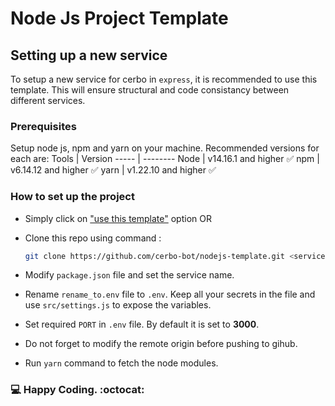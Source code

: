 # Node Js Project Template

## Setting up a new service
To setup a new service for cerbo in `express`, it is recommended to use this template. This will ensure structural and code consistancy between different services.

### Prerequisites
Setup node js, npm and yarn on your machine.
Recommended versions for each are:
Tools  | Version
----- | --------
Node  | v14.16.1 and higher :white_check_mark:
npm   | v6.14.12 and higher :white_check_mark:
yarn  | v1.22.10 and higher :white_check_mark:


### How to set up the project
- Simply click on ["use this template"](https://github.com/cerbo-bot/nodejs-template/generate) option OR 
- Clone this repo using command :
    ```sh
    git clone https://github.com/cerbo-bot/nodejs-template.git <service-name>
    ```

- Modify `package.json` file and set the service name.
- Rename `rename_to.env` file to `.env`. Keep all your secrets in the file and use `src/settings.js` to expose the variables.
- Set required `PORT` in `.env` file. By default it is set to **3000**.
- Do not forget to modify the remote origin before pushing to gihub.
- Run `yarn` command to fetch the node modules.

### :computer: Happy Coding. :octocat: 
